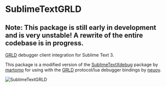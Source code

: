 # SublimeTextGRLD

## Note: This package is still early in development and is very unstable! A rewrite of the entire codebase is in progress.

[GRLD](https://github.com/neuoy/GRLD) debugger client integration for Sublime Text 3.

This package is a modified version of the [SublimeTextXdebug](https://github.com/martomo/SublimeTextXdebug) package by [martomo](https://github.com/martomo) for using with the [GRLD](https://github.com/neuoy/GRLD) protocol/lua debugger bindings by [neuoy](https://github.com/neuoy).

![SublimeTextGRLD](http://i.imgur.com/3c1W1Ts.gif)
